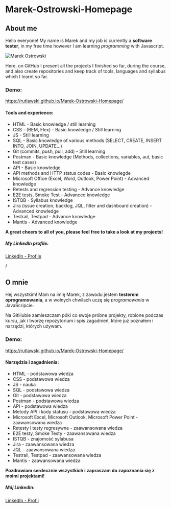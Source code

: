 # Marek-Ostrowski-Homepage

## About me
Hello everyone! My name is Marek and my job is currently a **software tester**, in my free time however I am learning *programming* with Javascript.

![Marek Ostrowski](https://i.ibb.co/9scDbj2/Zdj-cie.png)

Here, on GitHub I present all the projects I finished so far, during the course, and also create repositories and keep track of tools, languages and syllabus which I learnt so far.

### Demo:
https://rutlawski.github.io/Marek-Ostrowski-Homepage/

#### Tools and experience:
- HTML - Basic knowledge / still learning
- CSS - (BEM, Flex) - Basic knowledge / Still learning
- JS - Still learning
- SQL - Basic knowledge of various methods (SELECT, CREATE, INSERT INTO, JOIN, UPDATE...)
- Git (commits, push, pull, add) - Still learning
- Postman - Basic knowledge (Methods, collections, variables, aut, basic test cases)
- API - Basic knowledge
- API methods and HTTP status codes - Basic knowlegde
- Microsoft Office (Excel, Word, Outlook, Power Point) - Advanced knowledge
- Retests and regression testing - Advance knowledge
- E2E tests, Smoke Test - Advanced knowledge
- ISTQB - Syllabus knowledge
- Jira (issue creation, backlog, JQL, filter and dashboard creation) - Advanced knowledge
- Testrail, Testpad - Advance knowledge
- Mantis - Advanced knowledge

**A great cheers to all of you, please feel free to take a look at my projects!**

##### My LinkedIn profile:
[LinkedIn - Profile](https://www.linkedin.com/in/marek-ostrowski/)

/

## O mnie
Hej wszystkim! Mam na imię Marek, z zawodu jestem **testerem oprogramowania**, a w wolnych chwilach uczę się *programowania* w JavaScripcie.

Na GitHubie zamieszczam póki co swoje próbne projekty, robione podczas kursu, jak i tworzę repozytorium i spis zagadnień, które już poznałem i narzędzi, których używam.

### Demo:
https://rutlawski.github.io/Marek-Ostrowski-Homepage/

#### Narzędzia i zagadnienia:
- HTML - podstawowa wiedza
- CSS - podstawowa wiedza
- JS - nauka
- SQL - podstawowa wiedza
- Git - podstawowa wiedza
- Postman - podstawowa wiedza
- API - podstawowa wiedza
- Metody API i kody statusu - podstawowa wiedza
- Microsoft Excel, Microsoft Outlook, Microsoft Power Point - zaawansowana wiedza
- Retesty i testy regresywne - zaawansowana wiedza
- E2E testy, Smoke Testy - zaawansowana wiedza
- ISTQB - znajomość sylabusa
- Jira - zaawansowana wiedza
- JQL - zaawansowana wiedza
- Testrail, Testpad - zaawansowana wiedza
- Mantis - zaawansowana wiedza

**Pozdrawiam serdecznie wszystkich i zapraszam do zapoznania się z moimi projektami!**

##### Mój LinkedIn:
[LinkedIn - Profil](https://www.linkedin.com/in/marek-ostrowski/)
